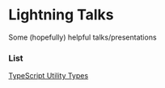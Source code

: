 # Lightning Talks
Some (hopefully) helpful talks/presentations

### List
[TypeScript Utility Types](docs/typescript-utility-types/index.md)
